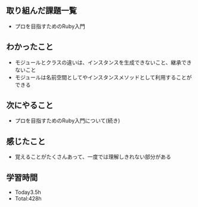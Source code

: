 ## 取り組んだ課題一覧
- プロを目指すためのRuby入門

## わかったこと
- モジュールとクラスの違いは、インスタンスを生成できないこと、継承できないこと
- モジュールは名前空間としてやインスタンスメソッドとして利用することができる
  
## 次にやること
- プロを目指すためのRuby入門について(続き)
  
## 感じたこと
- 覚えることがたくさんあって、一度では理解しきれない部分がある
  
## 学習時間
- Today3.5h
- Total:428h
